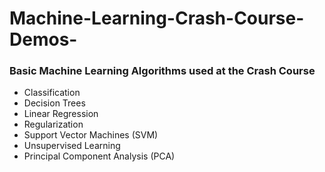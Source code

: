 # Machine-Learning-Crash-Course-Demos-

### Basic Machine Learning Algorithms used at the Crash Course
- Classification
- Decision Trees
- Linear Regression
- Regularization
- Support Vector Machines (SVM)
- Unsupervised Learning
- Principal Component Analysis (PCA)
